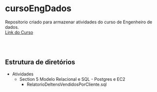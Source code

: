 # cursoEngDados
Repositorio criado para armazenar atividades do curso de Engenheiro de dados.
<br>
<a href="udemy.com/course/engenheiro-de-dados">Link do Curso</a></p>
<br>
<br>
## Estrutura de diretórios

- Atividades
  - Section 5 Modelo Relacional e SQL - Postgres e EC2
     - RelatorioDeItensVendidosPorCliente.sql
